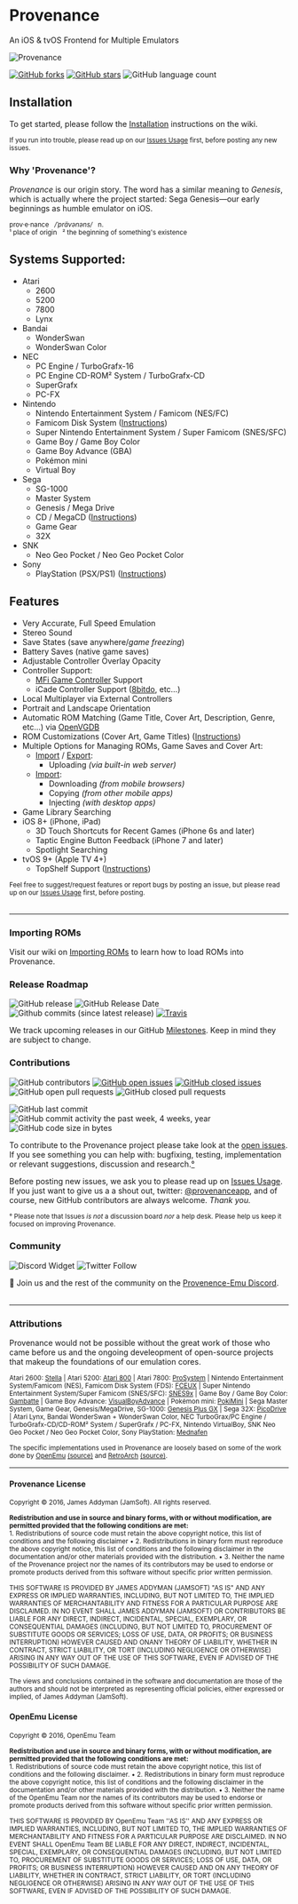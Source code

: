 # Provenance
An iOS & tvOS Frontend for Multiple Emulators

![Provenance](https://static1.squarespace.com/static/584075871b631b9469f02885/t/58571894725e25a3d82cd6a9/1482102948632/?format=2500w)


[![GitHub forks](https://img.shields.io/github/forks/provenance-emu/Provenance.svg?style=flat-square)](https://github.com/provenance-emu/Provenance/network) 
[![GitHub stars](https://img.shields.io/github/stars/provenance-emu/Provenance.svg?style=flat-square)](https://github.com/provenance-emu/Provenance/stargazers)
![GitHub language count](https://img.shields.io/github/languages/count/provenance-emu/provenance.svg?style=flat-square)


## Installation

To get started, please follow the [Installation](https://github.com/jasarien/Provenance/wiki) instructions on the wiki.

<sup>If you run into trouble, please read up on our [Issues Usage](https://github.com/jasarien/Provenance/wiki/Issues-Usage) first, before posting any new issues.</sup>


### Why 'Provenance'?

_Provenance_ is our origin story. The word has a similar meaning to _Genesis_, which is actually where the project started: Sega Genesis—our early beginnings as humble emulator on iOS.

<sup> prov·e·nance &nbsp; _/ˈprävənəns/_ &nbsp; n. </sup><br>
<sup> ¹ place of origin &nbsp; ² the beginning of something's existence </sup>

## Systems Supported:

- Atari
  - 2600
  - 5200
  - 7800
  - Lynx
- Bandai
  - WonderSwan
  - WonderSwan Color
- NEC
  - PC Engine / TurboGrafx-16
  - PC Engine CD-ROM² System / TurboGrafx-CD
  - SuperGrafx
  - PC-FX
- Nintendo 
  - Nintendo Entertainment System / Famicom (NES/FC)
  - Famicom Disk System ([Instructions](https://github.com/jasarien/Provenance/wiki/Instructions:-Famicom-Disk-System))
  - Super Nintendo Entertainment System / Super Famicom (SNES/SFC)
  - Game Boy / Game Boy Color 
  - Game Boy Advance (GBA)
  - Pokémon mini
  - Virtual Boy
- Sega
  - SG-1000
  - Master System
  - Genesis / Mega Drive
  - CD / MegaCD ([Instructions](https://github.com/jasarien/Provenance/wiki/Instructions:-Sega-CD-MegaCD))
  - Game Gear
  - 32X
- SNK
  - Neo Geo Pocket / Neo Geo Pocket Color
- Sony
  - PlayStation (PSX/PS1) ([Instructions](https://github.com/jasarien/Provenance/wiki/Instructions:-PlayStation))
  

## Features

- Very Accurate, Full Speed Emulation
- Stereo Sound
- Save States (save anywhere/_game freezing_)
- Battery Saves (native game saves)
- Adjustable Controller Overlay Opacity
- Controller Support:
  - [MFi Game Controller](https://mfigames.com/compare-mfi-controllers/) Support
  - iCade Controller Support ([8bitdo](http://www.8bitdo.com/), etc…)
- Local Multiplayer via External Controllers
- Portrait and Landscape Orientation
- Automatic ROM Matching (Game Title, Cover Art, Description, Genre, etc…) via [OpenVGDB](https://github.com/OpenVGDB/OpenVGDB)
- ROM Customizations (Cover Art, Game Titles) ([Instructions](https://github.com/jasarien/Provenance/wiki/Customizing-ROMs))
- Multiple Options for Managing ROMs, Game Saves and Cover Art:
  - [Import](https://github.com/jasarien/Provenance/wiki/Importing-ROMs) / [Export](https://github.com/jasarien/Provenance/wiki/Exporting-Files):
    - Uploading _(via built-in web server)_
  - [Import](https://github.com/jasarien/Provenance/wiki/Importing-ROMs):
    - Downloading _(from mobile browsers)_
    - Copying _(from other mobile apps)_
    - Injecting _(with desktop apps)_
- Game Library Searching
- iOS 8+ (iPhone, iPad)
  - 3D Touch Shortcuts for Recent Games (iPhone 6s and later)
  - Taptic Engine Button Feedback (iPhone 7 and later)
  - Spotlight Searching
- tvOS 9+ (Apple TV 4+)
    - TopShelf Support ([Instructions](https://github.com/jasarien/Provenance/wiki/Setup-TopShelf-&-Spotlight))

<sub>Feel free to suggest/request features or report bugs by posting an issue, but please read up on our [Issues Usage](https://github.com/jasarien/Provenance/wiki/Issues-Usage) first, before posting.</sub><br><br>

----

### Importing ROMs
Visit our wiki on [Importing ROMs](https://github.com/jasarien/Provenance/wiki/Importing-ROMs) to learn how to load ROMs into Provenance.


### Release Roadmap
![GitHub release](https://img.shields.io/github/release/provenance-emu/provenance.svg?style=flat-square) 
![GitHub Release Date](https://img.shields.io/github/release-date/provenance-emu/provenance.svg?style=flat-square)
![Github commits (since latest release)](https://img.shields.io/github/commits-since/provenance-emu/provenance/latest.svg?style=flat-square) 
[![Travis](https://img.shields.io/travis/provenance-emu/provenance.svg?style=flat-square)](https://travis-ci.org/Provenance-Emu/Provenance)

We track upcoming releases in our GitHub [Milestones](https://github.com/jasarien/Provenance/milestones?direction=asc&sort=title&state=open). Keep in mind they are subject to change.


### <a id="contributions-footnote"></a>Contributions
![GitHub contributors](https://img.shields.io/github/contributors/provenance-emu/Provenance.svg?style=flat-square)
[![GitHub open issues](https://img.shields.io/github/issues-raw/provenance-emu/Provenance.svg?style=flat-square)](https://github.com/provenance-emu/Provenance/issues)
[![GitHub closed issues](https://img.shields.io/github/issues-closed-raw/provenance-emu/Provenance.svg?style=flat-square)](https://github.com/provenance-emu/Provenance/issues)
![GitHub open pull requests](https://img.shields.io/github/issues-pr-raw/provenance-emu/provenance.svg?style=flat-square)
![GitHub closed pull requests](https://img.shields.io/github/issues-pr-closed-raw/provenance-emu/provenance.svg?style=flat-square)

![GitHub last commit](https://img.shields.io/github/last-commit/provenance-emu/provenance.svg?style=flat-square)
![GitHub commit activity the past week, 4 weeks, year](https://img.shields.io/github/commit-activity/y/provenance-emu/provenance.svg?style=flat-square)
![GitHub code size in bytes](https://img.shields.io/github/languages/code-size/provenance-emu/provenance.svg?style=flat-square)


To contribute to the Provenance project please take look at the [open issues](https://github.com/jasarien/Provenance/issues). If you see something you can help with: bugfixing, testing, implementation or relevant suggestions, discussion and research.[°](#contributions-footnote)

Before posting new issues, we ask you to please read up on [Issues Usage](https://github.com/jasarien/Provenance/wiki/Issues-Usage). If you just want to give us a a shout out,  twitter: [@provenanceapp](https://twitter.com/provenanceapp), and of course, new GitHub contributors are always welcome. _Thank you._

<sup>° Please note that Issues _is not_ a discussion board _nor_ a help desk. Please help us keep it focused on improving Provenance. </sup><br> 

### Community
![Discord Widget](https://img.shields.io/discord/421819941835243520.svg?style=flat-square)
![Twitter Follow](https://img.shields.io/twitter/follow/provenanceapp.svg?style=social&logo=twitter&label=Follow)

💬 Join us and the rest of the community on the [Provenence-Emu Discord](https://discord.gg/4TK7PU5).<br><br>

----

### Attributions

Provenance would not be possible without the great work of those who came before us and the ongoing develeopment of open-source projects that makeup the foundations of our emulation cores.

<sub> Atari 2600: [Stella](http://stella.sourceforge.net/) | Atari 5200: [Atari 800](http://atari800.sourceforge.net) | Atari 7800: [ProSystem](http://gstanton.github.io/ProSystem1_3/) | Nintendo Entertainment System/Famicom (NES), Famicom Disk System (FDS): [FCEUX](http://www.fceux.com/web/home.html) | Super Nintendo Entertainment System/Super Famicom (SNES/SFC): [SNES9x](http://www.snes9x.com) | Game Boy / Game Boy Color: [Gambatte](http://gambatte.sourceforge.net/) | Game Boy Advance: [VisualBoyAdvance](http://sourceforge.net/projects/vba/) | Pokémon mini: [PokiMini](https://sourceforge.net/projects/pokemini/) | Sega Master System, Game Gear, Genesis/MegaDrive, SG-1000: [Genesis Plus GX](https://bitbucket.org/eke/genesis-plus-gx/) | Sega 32X: [PicoDrive](https://github.com/notaz/picodrive) | Atari Lynx, Bandai WonderSwan + WonderSwan Color, NEC TurboGrax/PC Engine / TurboGrafx-CD/CD-ROM² System / SuperGrafx / PC-FX, Nintendo VirtualBoy, SNK Neo Geo Pocket / Neo Geo Pocket Color, Sony PlayStation: [Mednafen](https://mednafen.github.io)</sub><br>

<sub>The specific implementations used in Provenance are loosely based on some of the work done by [OpenEmu](http://openemu.org) [(source)](http://github.com/OpenEmu) and [RetroArch](http://www.libretro.com) [(source)](https://github.com/libretro/RetroArch).</sub>

----

#### Provenance License

<sub>Copyright © 2016, James Addyman (JamSoft). All rights reserved.</sub><br>

<sub>**Redistribution and use in source and binary forms, with or without modification, are
permitted provided that the following conditions are met:**<br> 1. Redistributions of source code must retain the above copyright notice, this list of conditions and the following disclaimer • 2. Redistributions in binary form must reproduce the above copyright notice, this list of conditions and the following disclaimer in the documentation and/or other materials provided with the distribution. • 3. Neither the name of the Provenance project nor the names of its contributors may be used to endorse or promote products derived from this software without specific prior written permission.</sub><br>

<SUB> THIS SOFTWARE IS PROVIDED BY JAMES ADDYMAN (JAMSOFT) "AS IS" AND ANY EXPRESS OR IMPLIED WARRANTIES, INCLUDING, BUT NOT LIMITED TO, THE IMPLIED WARRANTIES OF MERCHANTABILITY AND FITNESS FOR A PARTICULAR PURPOSE ARE DISCLAIMED. IN NO EVENT SHALL JAMES ADDYMAN (JAMSOFT) OR CONTRIBUTORS BE LIABLE FOR ANY DIRECT, INDIRECT, INCIDENTAL, SPECIAL, EXEMPLARY, OR CONSEQUENTIAL DAMAGES (INCLUDING, BUT NOT LIMITED TO, PROCUREMENT OF SUBSTITUTE GOODS OR SERVICES; LOSS OF USE, DATA, OR PROFITS; OR BUSINESS INTERRUPTION) HOWEVER CAUSED AND ONANY THEORY OF LIABILITY, WHETHER IN CONTRACT, STRICT LIABILITY, OR TORT (INCLUDING
NEGLIGENCE OR OTHERWISE) ARISING IN ANY WAY OUT OF THE USE OF THIS SOFTWARE, EVEN IF ADVISED OF THE POSSIBILITY OF SUCH DAMAGE. </SUB><BR>

<sub> The views and conclusions contained in the software and documentation are those of the
authors and should not be interpreted as representing official policies, either expressed
or implied, of James Addyman (JamSoft).</sub>


#### OpenEmu License

<sub>Copyright © 2016, OpenEmu Team</sub><br>

<sub>**Redistribution and use in source and binary forms, with or without modification, are permitted provided that the following conditions are met:**<br> 1. Redistributions of source code must retain the above copyright notice, this list of conditions and the following disclaimer. • 2. Redistributions in binary form must reproduce the above copyright notice, this list of conditions and the following disclaimer in the documentation and/or other materials provided with the distribution. • 3. Neither the name of the OpenEmu Team nor the names of its contributors may be used to endorse or promote products derived from this software without specific prior written permission.</sub><br>

<SUB> THIS SOFTWARE IS PROVIDED BY OpenEmu Team ''AS IS'' AND ANY EXPRESS OR IMPLIED WARRANTIES, INCLUDING, BUT NOT LIMITED TO, THE IMPLIED WARRANTIES OF MERCHANTABILITY AND FITNESS FOR A PARTICULAR PURPOSE ARE DISCLAIMED. IN NO EVENT SHALL OpenEmu Team BE LIABLE FOR ANY DIRECT, INDIRECT, INCIDENTAL, SPECIAL, EXEMPLARY, OR CONSEQUENTIAL DAMAGES (INCLUDING, BUT NOT LIMITED TO, PROCUREMENT OF SUBSTITUTE GOODS OR SERVICES; LOSS OF USE, DATA, OR PROFITS; OR BUSINESS INTERRUPTION) HOWEVER CAUSED AND
ON ANY THEORY OF LIABILITY, WHETHER IN CONTRACT, STRICT LIABILITY, OR TORT (INCLUDING NEGLIGENCE OR OTHERWISE) ARISING IN ANY WAY OUT OF THE USE OF THIS SOFTWARE, EVEN IF ADVISED OF THE POSSIBILITY OF SUCH DAMAGE.<SUB><BR>
